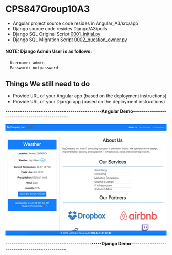 # CPS847Group10A3

- Angular project source code resides in Angular_A3/src/app
- Django source code resides Django/A3/polls
- Django SQL Original Script [0001_initial.py](https://github.com/AlisikanderAhmed/CPS847-Group10-A3/blob/master/Django_A3/polls/migrations/0001_initial.py)
- Django SQL Migration Script [0002_question_owner.py](https://github.com/AlisikanderAhmed/CPS847-Group10-A3/blob/master/Django_A3/polls/migrations/0002_question_owner.py)

#### NOTE: Django Admin User is as follows:
    - Username: admin
    - Password: notpassword

## Things We still need to do
- Provide URL of your Angular app (based on the deployment instructions)
- Provide URL of your Django app (based on the deployment instructions)

**----------------------------------------------Angular Demo----------------------------------------------**

![Alt text](https://github.com/AlisikanderAhmed/CPS847-Group10-A3/blob/master/Angular_A3/Images/AngularDemo.jpg)

**----------------------------------------------Django Demo----------------------------------------------**
